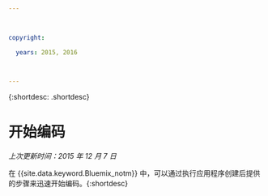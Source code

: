 ```yaml
---

 

copyright:

  years: 2015, 2016

 

---
```


{:shortdesc: .shortdesc}

# 开始编码

*上次更新时间：2015 年 12 月 7 日*

在 {{site.data.keyword.Bluemix_notm}} 中，可以通过执行应用程序创建后提供的步骤来迅速开始编码。{:shortdesc}


